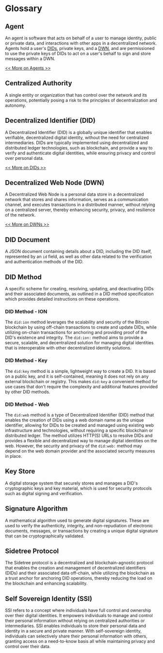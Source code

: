 # Glossary

## Agent
An agent is software that acts on behalf of a user to manage identity, public or private data, and interactions with other apps in a decentralized network. Agents hold a user's [DIDs](#decentralized-identifier-did), private keys, and a [DWN](#decentralized-web-node-dwn), and are permissioned to use the private keys of DIDs to act on a user's behalf to sign and store messages within a DWN. 

[<< More on Agents >>](/docs/web5/learn/agents)

## Centralized Authority
A single entity or organization that has control over the network and its operations, potentially posing a risk to the principles of decentralization and autonomy.

## Decentralized Identifier (DID)
A Decentralized Identifier (DID) is a globally unique identifier that enables verifiable, decentralized digital identity, without the need for centralized intermediaries. DIDs are typically implemented using decentralized and distributed ledger technologies, such as blockchain, and provide a way to verify and authenticate digital identities, while ensuring privacy and control over personal data. 

[<< More on DIDs >>](/docs/web5/learn/decentralized-identifiers/)

## Decentralized Web Node (DWN)
A Decentralized Web Node is a personal data store in a decentralized network that stores and shares information, serves as a communication channel, and executes transactions in a distributed manner, without relying on a centralized server, thereby enhancing security, privacy, and resilience of the network. 

[<< More on DWNs >>](/docs/web5/learn/decentralized-web-nodes)

## DID Document
A JSON document containing details about a DID, including the DID itself, represented by an `id` field, as well as other data related to the verification and authentication methods of the DID.

## DID Method
A specific scheme for creating, resolving, updating, and deactivating DIDs and their associated documents, as outlined in a DID method specification which provides detailed instructions on these operations.

### DID Method - ION
The `did:ion` method leverages the scalability and security of the Bitcoin blockchain by using off-chain transactions to create and update DIDs, while utilizing on-chain transactions for anchoring and providing proof of the DID's existence and integrity. The `did:ion:` method aims to provide a secure, scalable, and decentralized solution for managing digital identities that is interoperable with other decentralized identity solutions.

### DID Method - Key
The `did:key` method is a simple, lightweight way to create a DID. It is based on a public key, and it is self-contained, meaning it does not rely on any external blockchain or registry. This makes `did:key` a convenient method for use cases that don't require the complexity and additional features provided by other DID methods.

### DID Method - Web
The `did:web` method is a type of Decentralized Identifier (DID) method that enables the creation of DIDs using a web domain name as the unique identifier, allowing for DIDs to be created and managed using existing web infrastructure and technologies, without requiring a specific blockchain or distributed ledger. The method utilizes HTTP(S) URLs to resolve DIDs and provides a flexible and decentralized way to manage digital identities on the web. However, the security and privacy of the `did:web:` method may depend on the web domain provider and the associated security measures in place.

## Key Store
A digital storage system that securely stores and manages a DID's cryptographic keys and key material, which is used for security protocols such as digital signing and verification.

## Signature Algorithm
A mathematical algorithm used to generate digital signatures. These are used to verify the authenticity, integrity, and non-repudiation of electronic documents, messages, or transactions by creating a unique digital signature that can be cryptographically validated.

## Sidetree Protocol
The Sidetree protocol is a decentralized and blockchain-agnostic protocol that enables the creation and management of decentralized identifiers (DIDs) and their associated data off-chain, while utilizing the blockchain as a trust anchor for anchoring DID operations, thereby reducing the load on the blockchain and enhancing scalability.

## Self Sovereign Identity (SSI)
SSI refers to a concept where individuals have full control and ownership over their digital identities. It empowers individuals to manage and control their personal information without relying on centralized authorities or intermediaries. SSI enables individuals to store their personal data and identity in a secure and private manner. With self-sovereign identity, individuals can selectively share their personal information with others, granting access on a need-to-know basis all while maintaining privacy and control over their data.


